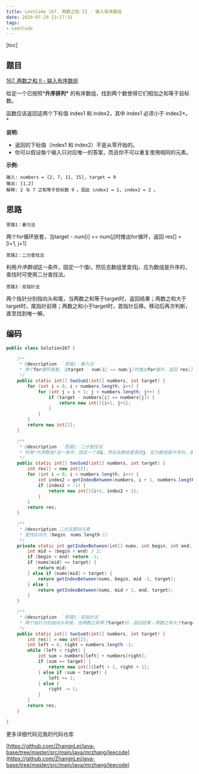 ```yaml
---
title: LeetCode 167. 两数之和 II - 输入有序数组
date: 2020-07-20 13:17:31
tags:
- LeetCode
---
```


[toc]

## 题目

 [167. 两数之和 II - 输入有序数组](https://leetcode-cn.com/problems/two-sum-ii-input-array-is-sorted/)

给定一个已按照***升序排列\*** 的有序数组，找到两个数使得它们相加之和等于目标数。

函数应该返回这两个下标值 index1 和 index2，其中 index1 必须小于 index2*。*

**说明:**

- 返回的下标值（index1 和 index2）不是从零开始的。
- 你可以假设每个输入只对应唯一的答案，而且你不可以重复使用相同的元素。

**示例:**

```
输入: numbers = [2, 7, 11, 15], target = 9
输出: [1,2]
解释: 2 与 7 之和等于目标数 9 。因此 index1 = 1, index2 = 2 。
```

## 思路

`思路1：暴力法`

两个for循环嵌套，当target - num[i] == num[j]时推出for循环，返回 res[] = [i+1, j+1]

`思路2：二分查找法`

利用*升序数组*这一条件，固定一个值i，然后去数组里查找j，应为数组是升序的，查找时可使用二分查找法。

`思路3：双指针法`

两个指针分别指向头和尾，当两数之和等于target时，返回结果；两数之和大于target时，尾指针前移；两数之和小于target时，首指针后移。移动后再次判断，直至找到唯一解。

## 编码

```java
public class Solution167 {

	/**
	 * @description  `思路1：暴力法`
	 * 两个for循环嵌套，当target - num[i] == num[j]时推出for循环，返回 res[] = [i+1, j+1]
	 */
	public static int[] twoSum1(int[] numbers, int target) {
		for (int i = 0; i < numbers.length; i++) {
			for (int j = i + 1; j < numbers.length; j++) {
				if (target - numbers[i] == numbers[j]) {
					return new int[]{i+1, j+1};
				}
			}
		}
		return new int[2];
	}

	/**
	 * @description  `思路2：二分查找法`
	 * 利用*升序数组*这一条件，固定一个值i，然后去数组里查找j，应为数组是升序的，查找时可使用二分查找法。
	 */
	public static int[] twoSum2(int[] numbers, int target) {
		int res[] = new int[2];
		for (int i = 0; i < numbers.length; i++) {
			int index2 = getIndexBetween(numbers, i + 1, numbers.length -1, target - numbers[i]);
			if (index2 > -1) {
				return new int[]{i+1, index2 + 1};
			}
		}
		return res;
	}

	/**
	 * @description 二分法查找元素
	 * 查找区间为 (begin, nums.length-1]
	 */
	private static int getIndexBetween(int[] nums, int begin, int end, int target) {
		int mid = (begin + end) / 2;
		if (begin > end) return -1;
		if (nums[mid] == target) {
			return mid;
		} else if (nums[mid] > target) {
			return getIndexBetween(nums, begin, mid -1, target);
		} else {
			return getIndexBetween(nums, mid + 1, end, target);
		}
	}

	/**
	 * @description  `思路3：双指针法`
	 * 两个指针分别指向头和尾，当两数之和等于target时，返回结果；两数之和大于target时，尾指针前移；两数之和小于target时，首指针后移。移动后再次判断，直至找到唯一解。
	 */
	public static int[] twoSum3(int[] numbers, int target) {
		int res[] = new int[2];
		int left = 0, right = numbers.length -1;
		while (left < right) {
			int sum = numbers[left] + numbers[right];
			if (sum == target) {
				return new int[]{left + 1, right + 1};
			} else if (sum < target) {
				left += 1;
			} else {
				right -= 1;
			}
		}
		return res;
	}

}

```



更多详细代码见我的代码仓库

[https://github.com/ZhangnLei/java-base/tree/master/src/main/java/mrzhang/leecode](https://github.com/ZhangnLei/java-base/tree/master/src/main/java/mrzhang/leecode)